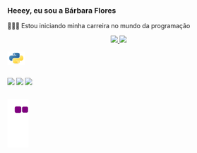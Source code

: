 ### Heeey, eu sou a Bárbara Flores

👩🏻‍💻 Estou iniciando minha carreira no mundo da programação

<div align="center">
  <a href="https://github.com/baahflores">
  <img height="180em" src="https://github-readme-stats.vercel.app/api?username=baahflores&show_icons=true&theme=dracula&include_all_commits=true&count_private=true"/>
  <img height="180em" src="https://github-readme-stats.vercel.app/api/top-langs/?username=baahflores&layout=compact&langs_count=7&theme=dracula"/>
  
</div>
<div style="display: inline_block"><br>
  <img align="center" alt="Baah-Python" height="30" width="40" src="https://raw.githubusercontent.com/devicons/devicon/master/icons/python/python-original.svg">
</div>

##

<div>   
  <a href="https://www.instagram.com/baahflores" target="_blank"><img src="https://img.shields.io/badge/-Instagram-%23E4405F?style=for-the-badge&logo=instagram&logoColor=white" target="_blank"></a> 
  <a href = "floresbarbara.uf@mail.com"><img src="https://img.shields.io/badge/Gmail-D14836?style=for-the-badge&logo=gmail&logoColor=white"></a>  
  <a href="https://www.linkedin.com/in/barbaratcflores/" target="_blank"><img src="https://img.shields.io/badge/-LinkedIn-%230077B5?style=for-the-badge&logo=linkedin&logoColor=white" target="_blank"></a> 
</div>

##

  ![Snake animation](https://raw.githubusercontent.com/baahflores/baahflores/output/github-contribution-grid-snake.gif)

